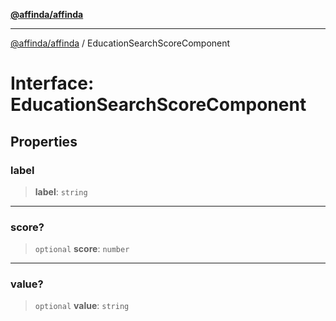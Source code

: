 [**@affinda/affinda**](../README.md)

***

[@affinda/affinda](../globals.md) / EducationSearchScoreComponent

# Interface: EducationSearchScoreComponent

## Properties

### label

> **label**: `string`

***

### score?

> `optional` **score**: `number`

***

### value?

> `optional` **value**: `string`

